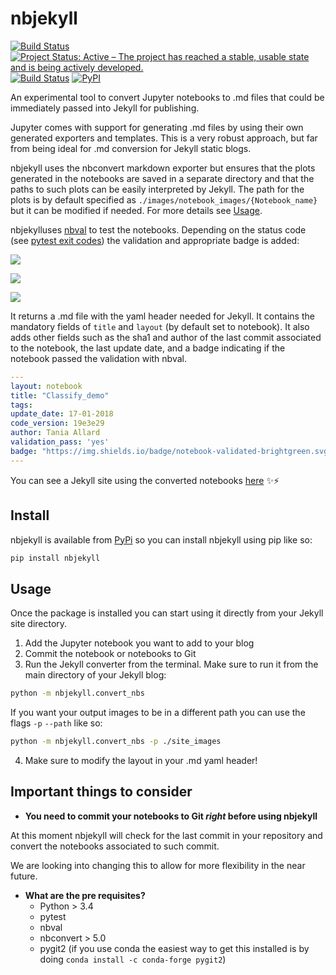 # nbjekyll

[![Build Status](https://travis-ci.org/trallard/nbjekyll.svg?branch=master)](https://travis-ci.org/trallard/nbjekyll)
[![Project Status: Active – The project has reached a stable, usable state and is being actively developed.](http://www.repostatus.org/badges/latest/active.svg)](http://www.repostatus.org/#active)
[![Build Status](https://travis-ci.org/trallard/nbjekyll.svg?branch=master)](https://travis-ci.org/trallard/nbjekyll)
[![PyPI](https://img.shields.io/pypi/v/nine.svg)](https://pypi.python.org/pypi/nbjekyll)

An experimental tool to convert Jupyter notebooks to .md files that could be immediately passed into Jekyll for publishing.

Jupyter comes with support for generating .md files by using their own generated exporters and templates. This is a very robust approach, but far from being ideal for .md conversion for Jekyll static blogs.

nbjekyll uses the nbconvert markdown exporter but ensures that the plots generated in the notebooks are saved in a separate directory and that the paths to such plots can be easily interpreted by Jekyll.
The path for the plots is by default specified as `./images/notebook_images/{Notebook_name}` but it can be modified if needed. For more details see [Usage](#usage).


nbjekylluses [nbval](https://github.com/computationalmodelling/nbval) to test the notebooks. Depending on the status code (see [pytest exit codes](https://docs.pytest.org/en/latest/usage.html)) the validation and appropriate badge is added:

![](https://img.shields.io/badge/notebook-validated-brightgreen.svg)

<img src="https://img.shields.io/badge/notebook-validation failed-red.svg">

![](https://img.shields.io/badge/notebook-unknown%20status-yellow.svg)

It returns a .md file with the yaml header needed for Jekyll. It contains the mandatory fields of `title` and `layout` (by default set to notebook). It also adds other fields such as the sha1 and author of the last commit associated to the notebook, the last update date, and a badge indicating if the notebook passed the validation with nbval.

```yaml
---
layout: notebook
title: "Classify_demo"
tags:
update_date: 17-01-2018
code_version: 19e3e29
author: Tania Allard
validation_pass: 'yes'
badge: "https://img.shields.io/badge/notebook-validated-brightgreen.svg"
---
```

You can see a Jekyll site using the converted notebooks  [here](http://bitsandchips.me/Modules-template/) ✨⚡️

## Install
nbjekyll is available from [PyPi](https://pypi.python.org/pypi/nbjekyll) so you can install nbjekyll using pip like so:
```bash
pip install nbjekyll
```

## Usage
Once the package is installed you can start using it directly from
your Jekyll site directory.

1. Add the Jupyter notebook you want to add to your blog
2. Commit the notebook or notebooks to Git
3. Run the Jekyll converter from the terminal. Make sure to run it from the
main directory of your Jekyll blog:

```bash
python -m nbjekyll.convert_nbs
```
If you want your output images to be in a different path you can use the flags `-p` `--path` like so:

```bash
python -m nbjekyll.convert_nbs -p ./site_images
```
4. Make sure to modify the layout in your .md yaml header!

## Important things to consider
- **You need to commit your notebooks to Git _right_ before using nbjekyll**

At this moment nbjekyll will check for the last commit in your repository and convert the notebooks associated to such commit.

We are looking into changing this to allow for more flexibility in the near future.

- **What are the pre requisites?**
  - Python > 3.4
  - pytest
  - nbval
  - nbconvert > 5.0
  - pygit2 (if you use conda the easiest way to get this installed is by doing `conda install -c conda-forge pygit2`)
